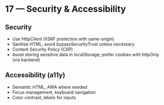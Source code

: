 # 17 — Security & Accessibility

## Security
- Use HttpClient (XSRF protection with same-origin)
- Sanitize HTML; avoid bypassSecurityTrust unless necessary
- Content Security Policy (CSP)
- Avoid storing sensitive data in localStorage; prefer cookies with httpOnly (via backend)

## Accessibility (a11y)
- Semantic HTML, ARIA where needed
- Focus management, keyboard navigation
- Color contrast, labels for inputs
